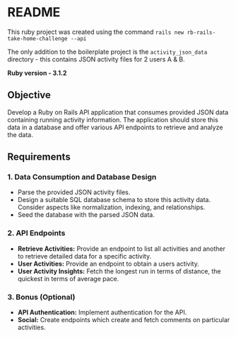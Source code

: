 # README

This ruby project was created using the command `rails new rb-rails-take-home-challenge --api`

The only addition to the boilerplate project is the `activity_json_data` directory - this contains JSON activity files for 2 users A & B.

**Ruby version - 3.1.2**

## Objective

Develop a Ruby on Rails API application that consumes provided JSON data containing running activity information. The application should store this data in a database and offer various API endpoints to retrieve and analyze the data.

## Requirements

### 1. **Data Consumption and Database Design**

- Parse the provided JSON activity files.
- Design a suitable SQL database schema to store this activity data. Consider aspects like normalization, indexing, and relationships.
- Seed the database with the parsed JSON data.

### 2. **API Endpoints**

- **Retrieve Activities:** Provide an endpoint to list all activities and another to retrieve detailed data for a specific activity.
- **User Activities:** Provide an endpoint to obtain a users activity.
- **User Activity Insights:** Fetch the longest run in terms of distance, the quickest in terms of average pace.

### 3. **Bonus (Optional)**

- **API Authentication:** Implement authentication for the API.
- **Social:** Create endpoints which create and fetch comments on particular activities.
